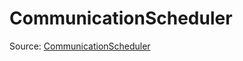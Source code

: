 # CommunicationScheduler

Source: [CommunicationScheduler](../../csrc/scheduler/communication.h#L26)
